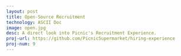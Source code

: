```yaml
---
layout: post
title: Open-Source Recruitment
technology: ASCII Doc
image: open.jpg
desc: A direct look into Picnic's Recruitment Experience.
proj-url: https://github.com/PicnicSupermarket/hiring-experience
proj-num: 9
---
```

